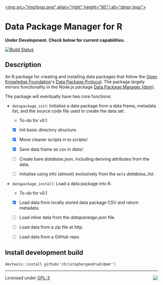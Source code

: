 [<img src="img/logo.png" align="right" height="80"/ alt="dmpr logo">]()

Data Package Manager for R
====

**Under Development. Check below for current capabilities.**

[![Build Status](https://travis-ci.org/christophergandrud/dpmr.svg?branch=master)](https://travis-ci.org/christophergandrud/dpmr)

## Description

An R package for creating and installing data packages that follow the
[Open Knowledge Foundation](https://okfn.org/)'s
[Data Package Protocol](http://dataprotocols.org/data-packages/).
The package largely mirrors functionality in the Node.js package
[Data Package Manager (dpm)](https://github.com/okfn/dpm).

The package will eventually have two core functions:

- `datapackage_init`: Initialise a data package from a data frame,
metadata list, and the source code file used to create the data set.

    + To-do for v0.1

    - [x] Init basic directory structure.

    - [x] Move cleaner scripts in to *scripts/*.

    - [x] Save data frame as csv in *data/*.

    - [ ] Create bare *database.json*, including deriving attributes from the data.

    - [ ] Initialise using info (almost) exclusively from the `meta` *database_list*.

- `datapackage_install`: Load a data package into R.

    + To-do for v0.1

    - [x] Load data from locally stored data package CSV and return metadata.

    - [ ] Load inline data from the *datapackage.json* file.

    - [ ] Load data from a zip file at http.

    - [ ] Load data from a GitHub repo.

## Install development build

```{S}
devtools::install_github('christophergandrud/dpmr')
```

---

[<img src="http://media.tumblr.com/023c285c14ef01953d3b67ffe789004d/tumblr_inline_mor1uu2OOZ1qz4rgp.png" height = "100" align="right" />](http://nadrosia.tumblr.com/post/53520500877/made-in-berlin-badge-update)

Licensed under
[GPL-3](LICENSE.md)
